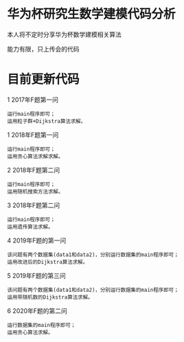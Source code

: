 # 华为杯研究生数学建模代码分析
本人将不定时分享华为杯数学建模相关算法

能力有限，只上传会的代码

# 目前更新代码
1 2017年F题第一问

	运行main程序即可；
	运用粒子群+Dijkstra算法求解。
	
1 2018年F题第一问

	运行main程序即可；
	运用贪心算法求解求解。
	
2 2018年F题第二问

	运行main程序即可；
	运用随机搜索方法求解。
	
3 2018年F题第二问

	运行main程序即可；
	运用遗传算法求解。
	
4 2019年F题的第一问
	
	该问题有两个数据集(data1和data2)，分别运行数据集的main程序即可；
	运用改进后的Dijkstra算法求解。
	
5 2019年F题的第三问

	该问题有两个数据集(data1和data2)，分别运行数据集的main程序即可；
	运用带随机数的Dijkstra算法求解。
	 
6 2020年F题的第二问

	运行数据集的main程序即可；
	运用贪心算法求解。
	
